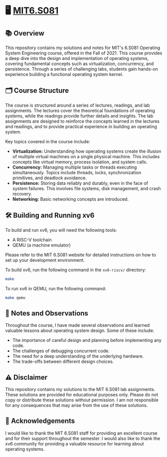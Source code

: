 # 🖥️ [MIT6.S081](https://pdos.csail.mit.edu/6.828/2021/schedule.html)

## 📚 Overview

This repository contains my solutions and notes for MIT's 6.S081 Operating System Engineering course, offered in the Fall of 2021. This course provides a deep dive into the design and implementation of operating systems, covering fundamental concepts such as virtualization, concurrency, and persistence. Through a series of challenging labs, students gain hands-on experience building a functional operating system kernel.

## 🗂️ Course Structure

The course is structured around a series of lectures, readings, and lab assignments. The lectures cover the theoretical foundations of operating systems, while the readings provide further details and insights. The lab assignments are designed to reinforce the concepts learned in the lectures and readings, and to provide practical experience in building an operating system.

Key topics covered in the course include:

*   **Virtualization:**  Understanding how operating systems create the illusion of multiple virtual machines on a single physical machine.  This includes concepts like virtual memory, process isolation, and system calls.
*   **Concurrency:**  Managing multiple tasks or threads executing simultaneously.  Topics include threads, locks, synchronization primitives, and deadlock avoidance.
*   **Persistence:**  Storing data reliably and durably, even in the face of system failures.  This involves file systems, disk management, and crash recovery.
*   **Networking:** Basic networking concepts are introduced.

## 🛠️ Building and Running xv6

To build and run xv6, you will need the following tools:

*   A RISC-V toolchain
*   QEMU (a machine emulator)

Please refer to the MIT 6.S081 website for detailed instructions on how to set up your development environment.

To build xv6, run the following command in the `xv6-riscv/` directory:

```bash
make
```

To run xv6 in QEMU, run the following command:

```bash
make qemu
```

## 📝 Notes and Observations

Throughout the course, I have made several observations and learned valuable lessons about operating system design. Some of these include:

*   The importance of careful design and planning before implementing any code.
*   The challenges of debugging concurrent code.
*   The need for a deep understanding of the underlying hardware.
*   The trade-offs between different design choices.

## ⚠️ Disclaimer

This repository contains my solutions to the MIT 6.S081 lab assignments.  These solutions are provided for educational purposes only.  Please do not copy or distribute these solutions without permission.  I am not responsible for any consequences that may arise from the use of these solutions.

## 🙏 Acknowledgements

I would like to thank the MIT 6.S081 staff for providing an excellent course and for their support throughout the semester. I would also like to thank the xv6 community for providing a valuable resource for learning about operating systems.
